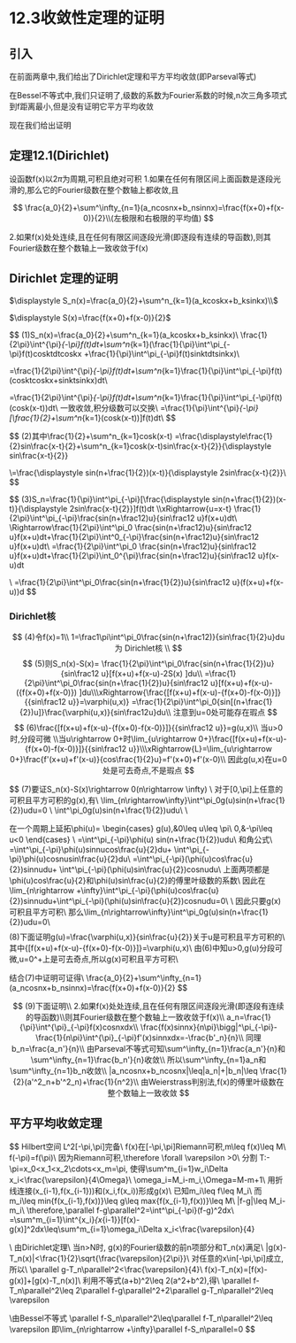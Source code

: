 # 12.3收敛性定理的证明

## 引入

在前面两章中,我们给出了Dirichlet定理和平方平均收敛(即Parseval等式)

在Bessel不等式中,我们只证明了,级数的系数为Fourier系数的时候,n次三角多项式到f距离最小,但是没有证明它平方平均收敛

现在我们给出证明

## 定理12.1(Dirichlet)

设函数f(x)以2$\pi$为周期,可积且绝对可积
1.如果在任何有限区间上面函数是逐段光滑的,那么它的Fourier级数在整个数轴上都收敛,且

$$
\frac{a_0}{2}+\sum^\infty_{n=1}(a_ncosnx+b_nsinnx)=\frac{f(x+0)+f(x-0)}{2}\\(左极限和右极限的平均值)
$$


2.如果f(x)处处连续,且在任何有限区间逐段光滑(即逐段有连续的导函数),则其Fourier级数在整个数轴上一致收敛于f(x)

## Dirichlet 定理的证明

$\displaystyle S_n(x)=\frac{a_0}{2}+\sum^n_{k=1}(a_kcoskx+b_ksinkx)\\$

$\displaystyle S(x)=\frac{f(x+0)+f(x-0)}{2}$

$$
(1)S_n(x)=\frac{a_0}{2}+\sum^n_{k=1}(a_kcoskx+b_ksinkx)\\
\frac{1}{2\pi}\int^{\pi}_{-\pi}f(t)dt+\sum^n_{k=1}(\frac{1}{\pi}\int^\pi_{-\pi}f(t)cosktdtcoskx
+\frac{1}{\pi}\int^\pi_{-\pi}f(t)sinktdtsinkx)\\

=\frac{1}{2\pi}\int^{\pi}_{-\pi}f(t)dt+\sum^n_{k=1}\frac{1}{\pi}\int^\pi_{-\pi}f(t)(cosktcoskx+sinktsinkx)dt\\

=\frac{1}{2\pi}\int^{\pi}_{-\pi}f(t)dt+\sum^n_{k=1}\frac{1}{\pi}\int^\pi_{-\pi}f(t)(cosk(x-t))dt\\
一致收敛,积分级数可以交换\\
=\frac{1}{\pi}\int^{\pi}_{-\pi}[\frac{1}{2}+\sum^n_{k=1}(cosk(x-t))]f(t)dt\\
$$

$$
(2)其中\frac{1}{2}+\sum^n_{k=1}cosk(x-t)
=\frac{\displaystyle\frac{1}{2}sin\frac{x-t}{2}+\sum^n_{k=1}cosk(x-t)sin\frac{x-t}{2}}{\displaystyle sin\frac{x-t}{2}}

\\=\frac{\displaystyle sin(n+\frac{1}{2})(x-t)}{\displaystyle 2sin\frac{x-t}{2}}\\
$$

$$
(3)S_n=\frac{1}{\pi}\int^\pi_{-\pi}[\frac{\displaystyle sin(n+\frac{1}{2})(x-t)}{\displaystyle 2sin\frac{x-t}{2}}]f(t)dt
\\\xRightarrow{u=x-t}
\frac{1}{2\pi}\int^\pi_{-\pi}\frac{sin(n+\frac12)u}{sin\frac12 u}f(x+u)dt\\
\Rightarrow\frac{1}{2\pi}\int^\pi_0 \frac{sin(n+\frac12)u}{sin\frac12 u}f(x+u)dt+\frac{1}{2\pi}\int^0_{-\pi}\frac{sin(n+\frac12)u}{sin\frac12 u}f(x+u)dt\\
=\frac{1}{2\pi}\int^\pi_0 \frac{sin(n+\frac12)u}{sin\frac12 u}f(x+u)dt+\frac{1}{2\pi}\int_0^{\pi}\frac{sin(n+\frac12)u}{sin\frac12 u}f(x-u)dt

\\
=\frac{1}{2\pi}\int^\pi_0\frac{sin(n+\frac{1}{2})u}{sin\frac12 u}(f(x+u)+f(x-u))d
$$

### Dirichlet核
$$
(4)令f(x)=1\\
1=\frac1\pi\int^\pi_0\frac{sin(n+\frac12)}{sin\frac{1}{2}u}du为 Dirichlet核
\\
$$
$$
(5)则S_n(x)-S(x)=
\frac{1}{2\pi}\int^\pi_0\frac{sin(n+\frac{1}{2})u}{sin\frac12 u}[f(x+u)+f(x-u)-2S(x) ]du\\
=\frac{1}{2\pi}\int^\pi_0\frac{sin(n+\frac{1}{2})u}{sin\frac12 u}[f(x+u)+f(x-u)-({f(x+0)+f(x-0)}) ]du\\\xRightarrow{\frac{[f(x+u)+f(x-u)-{f(x+0)-f(x-0)}]}{{sin\frac12 u}}=\varphi(u,x)}
=\frac{1}{2\pi}\int^\pi_0{sin[(n+\frac{1}{2})u]}\frac{\varphi(u,x)}{sin\frac12u}du\\
注意到u=0处可能存在瑕点
$$
$$
(6)\frac{[f(x+u)+f(x-u)-{f(x+0)-f(x-0)}]}{{sin\frac12 u}}=g(u,x)\\
当u>0时,分段可微
\\当u\rightarrow 0+时\lim_{u\rightarrow 0+}\frac{[f(x+u)+f(x-u)-{f(x+0)-f(x-0)}]}{{sin\frac12 u}}\\\xRightarrow{L}=\lim_{u\rightarrow 0+}\frac{f'(x+u)+f'(x-u)}{cos\frac{1}{2}u}=f'(x+0)+f'(x-0)\\
因此g(u,x)在u=0处是可去奇点,不是瑕点
$$

$$
(7)要证S_n(x)-S(x)\rightarrow 0(n\rightarrow \infty)
\\
对于[0,\pi]上任意的可积且平方可积的g(x),有\\
\lim_{n\rightarrow\infty}\int^\pi_0g(u)sin(n+\frac{1}{2})udu=0
\\
\int^\pi_0g(u)sin(n+\frac{1}{2})udu\\
\\

在一个周期上延拓\phi(u)=
\begin{cases}
  g(u),&0\leq u\leq \pi\\
  0,&-\pi\leq u<0
\end{cases}
\\
=\int^\pi_{-\pi}\phi(u) sin(n+\frac{1}{2})udu\\
和角公式\\
=\int^\pi_{-\pi}\phi(u)sinnucos\frac{u}{2}du+
\int^\pi_{-\pi}\phi(u)cosnusin\frac{u}{2}du\\
=\int^\pi_{-\pi}(\phi(u)cos\frac{u}{2})sinnudu+
\int^\pi_{-\pi}(\phi(u)sin\frac{u}{2})cosnudu\\
上面两项都是\phi(u)cos\frac{u}{2}和\phi(u)sin\frac{u}{2}的傅里叶级数的系数\\
因此在\lim_{n\rightarrow +\infty}\int^\pi_{-\pi}(\phi(u)cos\frac{u}{2})sinnudu+\int^\pi_{-\pi}(\phi(u)sin\frac{u}{2})cosnudu=0\\
\\
因此只要g(x)可积且平方可积\\
那么\lim_{n\rightarrow\infty}\int^\pi_0g(u)sin(n+\frac{1}{2})udu=0\\
$$
$$
(8)下面证明g(u)=\frac{\varphi(u,x)}{sin\frac{u}{2}}关于u是可积且平方可积的\\
其中{[f(x+u)+f(x-u)-{f(x+0)-f(x-0)}]}=\varphi(u,x)\\
由(6)中知u>0,g(u)分段可微,u=0^+上是可去奇点,所以g(x)可积且平方可积\\

结合(7)中证明可证得\\
\frac{a_0}{2}+\sum^\infty_{n=1}(a_ncosnx+b_nsinnx)=\frac{f(x+0)+f(x-0)}{2}
$$

$$
(9)下面证明\\
2.如果f(x)处处连续,且在任何有限区间逐段光滑(即逐段有连续的导函数)\\则其Fourier级数在整个数轴上一致收敛于f(x)\\
a_n=\frac{1}{\pi}\int^{\pi}_{-\pi}f(x)cosnxdx\\
\frac{f(x)sinnx}{n\pi}\bigg|^\pi_{-\pi}-\frac{1}{n\pi}\int^{\pi}_{-\pi}f'(x)sinnxdx=-\frac{b'_n}{n}\\
同理b_n=\frac{a_n'}{n}\\
由Parseval不等式可知\sum^\infty_{n=1}\frac{a_n'}{n}和\sum^\infty_{n=1}\frac{b_n'}{n}收敛\\
所以\sum^\infty_{n=1}a_n和\sum^\infty_{n=1}b_n收敛\\
|a_ncosnx+b_ncosnx|\leq|a_n|+|b_n|\leq \frac{1}{2}(a'^2_n+b'^2_n)+\frac{1}{n^2}\\
由Weierstrass判别法,f(x)的傅里叶级数在整个数轴上一致收敛
$$















## 平方平均收敛定理

$$
Hilbert空间
L^2[-\pi,\pi]完备\\
f(x)在[-\pi,\pi]Riemann可积,m\leq f(x)\leq M\\
f(-\pi)=f(\pi)\\
因为Riemann可积,\therefore \forall \varepsilon >0\\
分割 T:-\pi=x_0<x_1<x_2\cdots<x_m=\pi,
使得\sum^m_{i=1}w_i\Delta x_i<\frac{\varepsilon}{4\Omega}\\
\omega_i=M_i-m_i,\Omega=M-m+1\\
用折线连接(x_{i-1},f(x_{i-1}))和(x_i,f(x_i))形成g(x)\\
已知m_i\leq f\leq M_i\\
而m_i\leq min\{f(x_{i-1},f(x))\}\leq g\leq max\{f(x_{i-1},f(x))\}\leq M\\
|f-g|\leq M_i-m_i\\
\therefore,\parallel f-g\parallel^2=\int^\pi_{-\pi}(f-g)^2dx\\
=\sum^m_{i=1}\int^{x_i}_{x_{i-1}}[f(x)-g(x)]^2dx\leq\sum^m_{i=1}\omega_i\Delta x_i<\frac{\varepsilon}{4}

\\
由Dirichlet定理\\
当n>N时,
g(x)的Fourier级数的前n项部分和T_n(x)满足\\
|g(x)-T_n(x)|<\frac{1}{2}\sqrt{\frac{\varepsilon}{2\pi}}\\
对任意的x\in[-\pi,\pi]成立,所以\\
\parallel g-T_n\parallel^2<\frac{\varepsilon}{4}\\
f(x)-T_n(x)=[f(x)-g(x)]+[g(x)-T_n(x)]\\
利用不等式(a+b)^2\leq 2(a^2+b^2),得\\
\parallel f-T_n\parallel^2\leq 2\parallel f-g\parallel^2+2\parallel g-T_n\parallel^2\leq \varepsilon


\\由Bessel不等式
\parallel f-S_n\parallel^2\leq\parallel f-T_n\parallel^2\leq \varepsilon
即\lim_{n\rightarrow +\infty}\parallel f-S_n\parallel=0
$$